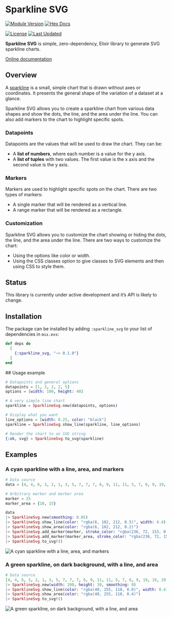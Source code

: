 # Sparkline SVG

[![Module Version](https://img.shields.io/hexpm/v/sparkline_svg.svg)](https://hex.pm/packages/sparkline_svg)
[![Hex Docs](https://img.shields.io/badge/hex-docs-lightgreen.svg)](https://hexdocs.pm/sparkline_svg/)
<!--[![Total Download](https://img.shields.io/hexpm/dt/sparkline_svg.svg)](https://hex.pm/packages/sparkline_svg) -->
[![License](https://img.shields.io/hexpm/l/sparkline_svg.svg)](https://github.com/abdelaz3r/sparkline_svg/blob/main/LICENSE)
[![Last Updated](https://img.shields.io/github/last-commit/abdelaz3r/sparkline_svg.svg)](https://github.com/abdelaz3r/sparkline_svg/commits/main)

**Sparkline SVG** is simple, zero-dependency, Elixir library to generate SVG sparkline charts.

[Online documentation](https://hexdocs.pm/sparkline_svg)

## Overview

A [sparkline](https://en.wikipedia.org/wiki/Sparkline) is a small, simple chart that is drawn
without axes or coordinates. It presents the general shape of the variation of a dataset at a
glance.

Sparkline SVG allows you to create a sparkline chart from various data shapes and show the dots,
the line, and the area under the line. You can also add markers to the chart to highlight
specific spots.

### Datapoints

Datapoints are the values that will be used to draw the chart. They can be:
- A **list of numbers**, where each number is a value for the y axis.
- A **list of tuples** with two values. The first value is the x axis and the second value is
  the y axis.

### Markers

Markers are used to highlight specific spots on the chart. There are two types of markers:
- A single marker that will be rendered as a vertical line.
- A range marker that will be rendered as a rectangle.

### Customization

Sparkline SVG allows you to customize the chart showing or hiding the dots, the line, and the area
under the line. There are two ways to customize the chart:
- Using the options like color or width.
- Using the CSS classes option to give classes to SVG elements and then using CSS to style them.

## Status

This library is currently under active development and it’s API is likely to change.

## Installation

The package can be installed by adding `:sparkline_svg` to your list of dependencies in `mix.exs`:

```elixir
def deps do
  [
    {:sparkline_svg, "~> 0.1.0"}
  ]
end
```

## Usage example

``` elixir
# Datapoints and general options
datapoints = [1, 3, 2, 2, 5]
options = [width: 100, height: 40]

# A very simple line chart
sparkline = SparklineSvg.new(datapoints, options)

# Display what you want
line_options = [width: 0.25, color: "black"]
sparkline = SparklineSvg.show_line(sparkline, line_options)

# Render the chart to an SVG string
{:ok, svg} = SparklineSvg.to_svg(sparkline)
```

## Examples

### A cyan sparkline with a line, area, and markers

``` elixir
# Data source
data = [4, 4, 6, 3, 2, 1, 3, 5, 7, 7, 7, 6, 9, 11, 11, 5, 7, 6, 9, 19, 19, 20, 21, 20, 17, 20, 19, 17]

# Arbitrary marker and marker area
marker = 25
marker_area = {10, 15}

data
|> SparklineSvg.new(smoothing: 0.05)
|> SparklineSvg.show_line(color: "rgba(6, 182, 212, 0.5)", width: 0.4)
|> SparklineSvg.show_area(color: "rgba(6, 182, 212, 0.2)")
|> SparklineSvg.add_marker(marker, stroke_color: "rgba(236, 72, 153, 0.8)", stroke_width: 0.4)
|> SparklineSvg.add_marker(marker_area, stroke_color: "rgba(236, 72, 153, 0.4)", stroke_width: 0.4, fill_color: "rgba(236, 72, 153, 0.2)")
|> SparklineSvg.to_svg!()
```

![A cyan sparkline with a line, area, and markers](https://raw.githubusercontent.com/abdelaz3r/sparkline_svg/main/documents/assets/light-sparkline-example.png)

### A green sparkline, on dark background, with a line, and area

``` elixir
# Data source
[4, 4, 6, 3, 2, 1, 3, 5, 7, 7, 7, 6, 9, 11, 11, 5, 7, 6, 9, 19, 19, 20, 21, 20, 17, 20, 19, 17]
|> SparklineSvg.new(width: 200, height: 30, smoothing: 0)
|> SparklineSvg.show_line(color: "rgba(40, 255, 118, 0.8)", width: 0.4)
|> SparklineSvg.show_area(color: "rgba(40, 255, 118, 0.4)")
|> SparklineSvg.to_svg!()
```

![A green sparkline, on dark background, with a line, and area](https://raw.githubusercontent.com/abdelaz3r/sparkline_svg/main/documents/assets/dark-sparkline-example.png)
